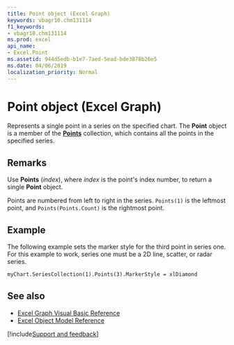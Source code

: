 ```yaml
---
title: Point object (Excel Graph)
keywords: vbagr10.chm131114
f1_keywords:
- vbagr10.chm131114
ms.prod: excel
api_name:
- Excel.Point
ms.assetid: 944d5edb-b1e7-7aed-5ead-bde3878b26e5
ms.date: 04/06/2019
localization_priority: Normal
---
```



# Point object (Excel Graph)

Represents a single point in a series on the specified chart. The **Point** object is a member of the **[Points](Excel.points(collection).md)** collection, which contains all the points in the specified series.


## Remarks

Use **Points** (_index_), where _index_ is the point's index number, to return a single **Point** object. 

Points are numbered from left to right in the series. `Points(1)` is the leftmost point, and `Points(Points.Count)` is the rightmost point. 


## Example

The following example sets the marker style for the third point in series one. For this example to work, series one must be a 2D line, scatter, or radar series.

```vb
myChart.SeriesCollection(1).Points(3).MarkerStyle = xlDiamond
```

## See also

- [Excel Graph Visual Basic Reference](overview/excel/graph-visual-basic-reference.md)
- [Excel Object Model Reference](overview/excel/object-model.md)

[!include[Support and feedback](~/includes/feedback-boilerplate.md)]